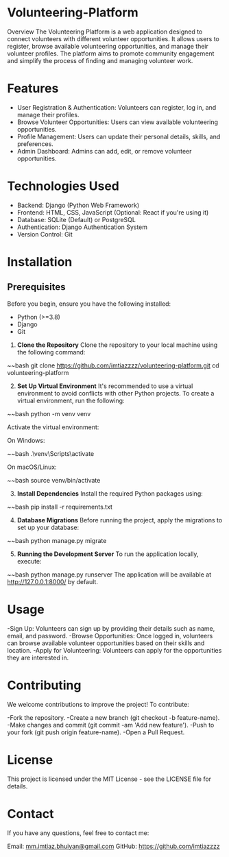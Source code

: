# Volunteering-Platform
Overview
The Volunteering Platform is a web application designed to connect volunteers with different volunteer opportunities. It allows users to register, browse available volunteering opportunities, and manage their volunteer profiles. The platform aims to promote community engagement and simplify the process of finding and managing volunteer work.

# Features
- User Registration & Authentication: Volunteers can register, log in, and manage their profiles.
- Browse Volunteer Opportunities: Users can view available volunteering opportunities.
- Profile Management: Users can update their personal details, skills, and preferences.
- Admin Dashboard: Admins can add, edit, or remove volunteer opportunities.
# Technologies Used
- Backend: Django (Python Web Framework)
- Frontend: HTML, CSS, JavaScript (Optional: React if you're using it)
- Database: SQLite (Default) or PostgreSQL
- Authentication: Django Authentication System
- Version Control: Git
# Installation
## Prerequisites
Before you begin, ensure you have the following installed:

- Python (>=3.8)
- Django
- Git
1. **Clone the Repository**
Clone the repository to your local machine using the following command:

~~bash
git clone https://github.com/imtiazzzz/volunteering-platform.git
cd volunteering-platform

2. **Set Up Virtual Environment**
It's recommended to use a virtual environment to avoid conflicts with other Python projects. To create a virtual environment, run the following:

~~bash
python -m venv venv

Activate the virtual environment:

On Windows:

~~bash
.\venv\Scripts\activate

On macOS/Linux:

~~bash
source venv/bin/activate

3. **Install Dependencies**
Install the required Python packages using:

~~bash
pip install -r requirements.txt

4. **Database Migrations**
Before running the project, apply the migrations to set up your database:

~~bash
python manage.py migrate

5. **Running the Development Server**
To run the application locally, execute:

~~bash
python manage.py runserver
The application will be available at http://127.0.0.1:8000/ by default.

# Usage
-Sign Up: Volunteers can sign up by providing their details such as name, email, and password.
-Browse Opportunities: Once logged in, volunteers can browse available volunteer opportunities based on their skills and location.
-Apply for Volunteering: Volunteers can apply for the opportunities they are interested in.

# Contributing
We welcome contributions to improve the project! To contribute:

-Fork the repository.
-Create a new branch (git checkout -b feature-name).
-Make changes and commit (git commit -am 'Add new feature').
-Push to your fork (git push origin feature-name).
-Open a Pull Request.

# License
This project is licensed under the MIT License - see the LICENSE file for details.

# Contact
If you have any questions, feel free to contact me:

Email: mm.imtiaz.bhuiyan@gmail.com
GitHub: https://github.com/imtiazzzz
